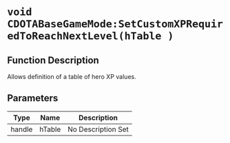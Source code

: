 # `void CDOTABaseGameMode:SetCustomXPRequiredToReachNextLevel(hTable )`
## Function Description
Allows definition of a table of hero XP values.
## Parameters
Type|Name|Description
--|--|--
handle|hTable|No Description Set
